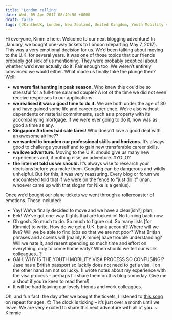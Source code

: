 ```yaml
---
title: 'London calling'
date: Wed, 05 Apr 2017 08:49:50 +0000
draft: false
tags: [JKintheUK, London, New Zealand, United Kingdom, Youth Mobility Visa]
---
```


Hi everyone, Kimmie here. Welcome to our next blogging adventure! In January, we bought one-way tickets to London (departing May 7, 2017). This was a very emotional decision for us. We’d been talking about moving to the U.K. for several years. It was one of those topics that our friends probably got sick of us mentioning. They were probably sceptical about whether we’d ever actually do it. Fair enough too. We weren’t entirely convinced we would either. What made us finally take the plunge then? Well:

*   **we were flat hunting in peak season.** Who knew this could be so stressful for a full-time salaried couple? A lot of the time we did not even receive responses to our applications.
*   **we realised it was a good time to do it.** We are both under the age of 30 and have gained some life and career experience. We’re also without dependents or material commitments, such as a property with its accompanying mortgage. If we were ever going to do it, now was as good a time as any.
*   **Singapore Airlines had sale fares!** Who doesn’t love a good deal with an awesome airline??
*   **we wanted to broaden our professional skills and horizons.** It’s always good to challenge yourself and to gain new transferable career skills.
*   **we love adventure.** Moving to the U.K. should give us many new experiences and, if nothing else, an adventure. #YOLO?
*   **the internet told us we should.** It’s always wise to research your decisions before you make them. Googling can be dangerous and wildly unhelpful. But for this, it was very reassuring. Every blog or forum we encountered told that if we were on the fence to “just do it” (man, whoever came up with that slogan for Nike is a genius).

Once we’d bought our plane tickets we went through a rollercoaster of emotions. These included:

*   Yay! We’ve finally decided to move and we have a clear\[ish?\] plan.
*   Eek! We’ve got one-way flights that are locked in! No turning back now.
*   Oh gosh. So much to do. So much to figure out. So many lists \[for Kimmie\] to write. How do we get a U.K. bank account? Where will we live? Will we be able to find jobs so that we are not poor? What British phrases and accents will \[mainly Kimmie\] have trouble understanding? Will we hate it, and resent spending so much time and effort on everything, only to come home early? When should we tell our work colleagues…?
*   GAH. WHY IS THE YOUTH MOBILITY VISA PROCESS SO CONFUSING!? Jase has a British passport so luckily does not need to get a visa. I on the other hand am not so lucky. (I wrote notes about my experience with the visa process – perhaps I’ll share them on this blog someday. Give me a shout if you’re keen to read them!)
*   It will be hard leaving our lovely friends and work colleagues.

Oh, and fun fact: the day after we bought the tickets, I listened to [this song](https://www.youtube.com/watch?v=EfK-WX2pa8c) on repeat for ages. 😊 The clock is ticking – it’s just over a month until we leave. We are very excited to share this next adventure with all of you. ~ Kimmie